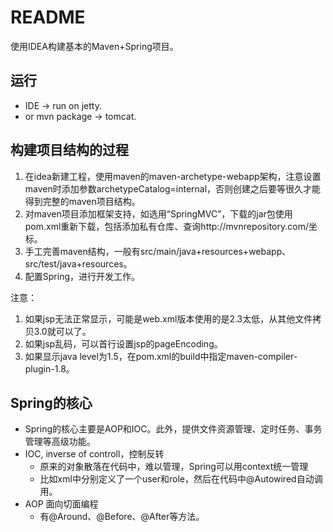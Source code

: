 # README
使用IDEA构建基本的Maven+Spring项目。

## 运行
* IDE -> run on jetty.
* or mvn package -> tomcat.

## 构建项目结构的过程
1. 在idea新建工程，使用maven的maven-archetype-webapp架构，注意设置maven时添加参数archetypeCatalog=internal，否则创建之后要等很久才能得到完整的maven项目结构。
2. 对maven项目添加框架支持，如选用“SpringMVC”，下载的jar包使用pom.xml重新下载，包括添加私有仓库、查询http://mvnrepository.com/坐标。
3. 手工完善maven结构，一般有src/main/java+resources+webapp、src/test/java+resources。
4. 配置Spring，进行开发工作。

注意：
1. 如果jsp无法正常显示，可能是web.xml版本使用的是2.3太低，从其他文件拷贝3.0就可以了。
2. 如果jsp乱码，可以首行设置jsp的pageEncoding。
3. 如果显示java level为1.5，在pom.xml的build中指定maven-compiler-plugin-1.8。

## Spring的核心
* Spring的核心主要是AOP和IOC。此外，提供文件资源管理、定时任务、事务管理等高级功能。
* IOC, inverse of controll，控制反转
    * 原来的对象散落在代码中，难以管理，Spring可以用context统一管理
    * 比如xml中分别定义了一个user和role，然后在代码中@Autowired自动调用。
* AOP 面向切面编程
    * 有@Around、@Before、@After等方法。